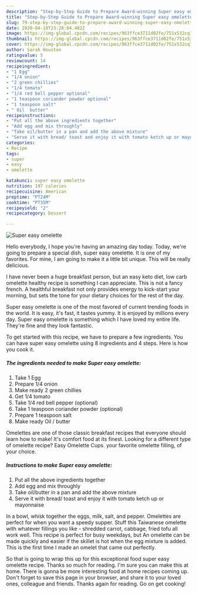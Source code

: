 ```yaml
---
description: "Step-by-Step Guide to Prepare Award-winning Super easy omelette"
title: "Step-by-Step Guide to Prepare Award-winning Super easy omelette"
slug: 79-step-by-step-guide-to-prepare-award-winning-super-easy-omelette
date: 2020-04-10T23:28:04.482Z
image: https://img-global.cpcdn.com/recipes/963ffce3711d02fe/751x532cq70/super-easy-omelette-recipe-main-photo.jpg
thumbnail: https://img-global.cpcdn.com/recipes/963ffce3711d02fe/751x532cq70/super-easy-omelette-recipe-main-photo.jpg
cover: https://img-global.cpcdn.com/recipes/963ffce3711d02fe/751x532cq70/super-easy-omelette-recipe-main-photo.jpg
author: Sarah Houston
ratingvalue: 5
reviewcount: 14
recipeingredient:
- "1 Egg"
- "1/4 onion"
- "2 green chillies"
- "1/4 tomato"
- "1/4 red bell pepper optional"
- "1 teaspoon coriander powder optional"
- "1 teaspoon salt"
- " Oil  butter"
recipeinstructions:
- "Put all the above ingredients together"
- "Add egg and mix throughly"
- "Take oil/butter in a pan and add the above mixture"
- "Serve it with bread/ toast and enjoy it with tomato ketch up or mayonnaise"
categories:
- Recipe
tags:
- super
- easy
- omelette

katakunci: super easy omelette 
nutrition: 197 calories
recipecuisine: American
preptime: "PT24M"
cooktime: "PT35M"
recipeyield: "2"
recipecategory: Dessert

---
```



![Super easy omelette](https://img-global.cpcdn.com/recipes/963ffce3711d02fe/751x532cq70/super-easy-omelette-recipe-main-photo.jpg)

Hello everybody, I hope you're having an amazing day today. Today, we're going to prepare a special dish, super easy omelette. It is one of my favorites. For mine, I am going to make it a little bit unique. This will be really delicious.

I have never been a huge breakfast person, but an easy keto diet, low carb omelette healthy recipe is something I can appreciate. This is not a fancy french. A healthful breakfast not only provides energy to kick-start your morning, but sets the tone for your dietary choices for the rest of the day.

Super easy omelette is one of the most favored of current trending foods in the world. It is easy, it's fast, it tastes yummy. It is enjoyed by millions every day. Super easy omelette is something which I have loved my entire life. They're fine and they look fantastic.


To get started with this recipe, we have to prepare a few ingredients. You can have super easy omelette using 8 ingredients and 4 steps. Here is how you cook it.

<!--inarticleads1-->

##### The ingredients needed to make Super easy omelette:

1. Take 1 Egg
1. Prepare 1/4 onion
1. Make ready 2 green chillies
1. Get 1/4 tomato
1. Take 1/4 red bell pepper (optional)
1. Take 1 teaspoon coriander powder (optional)
1. Prepare 1 teaspoon salt
1. Make ready  Oil / butter


Omelettes are one of those classic breakfast recipes that everyone should learn how to make! It&#39;s comfort food at its finest. Looking for a different type of omelette recipe? Easy Omelette Cups. your favorite omelette filling, of your choice. 

<!--inarticleads2-->

##### Instructions to make Super easy omelette:

1. Put all the above ingredients together
1. Add egg and mix throughly
1. Take oil/butter in a pan and add the above mixture
1. Serve it with bread/ toast and enjoy it with tomato ketch up or mayonnaise


In a bowl, whisk together the eggs, milk, salt, and pepper. Omelettes are perfect for when you want a speedy supper. Stuff this Taiwanese omelette with whatever fillings you like - shredded carrot, cabbage, fried tofu all work well. This recipe is perfect for busy weekdays, but An omelette can be made quickly and easier if the skillet is hot when the egg mixture is added. This is the first time I made an omelet that came out perfectly. 

So that is going to wrap this up for this exceptional food super easy omelette recipe. Thanks so much for reading. I'm sure you can make this at home. There is gonna be more interesting food at home recipes coming up. Don't forget to save this page in your browser, and share it to your loved ones, colleague and friends. Thanks again for reading. Go on get cooking!
